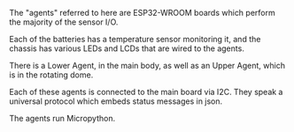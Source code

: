 The "agents" referred to here are ESP32-WROOM boards which perform the majority of the sensor I/O. 

Each of the batteries has a temperature sensor monitoring it, and the chassis has various LEDs and LCDs that are wired to the agents. 

There is a Lower Agent, in the main body, as well as an Upper Agent, which is in the rotating dome. 

Each of these agents is connected to the main board via I2C. They speak a universal protocol which embeds status messages in json.

The agents run Micropython.
